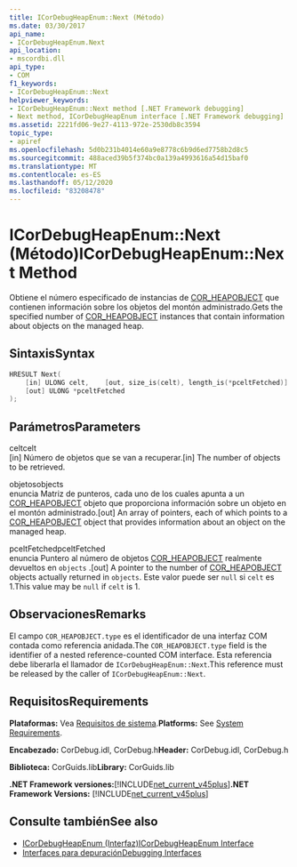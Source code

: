 ```yaml
---
title: ICorDebugHeapEnum::Next (Método)
ms.date: 03/30/2017
api_name:
- ICorDebugHeapEnum.Next
api_location:
- mscordbi.dll
api_type:
- COM
f1_keywords:
- ICorDebugHeapEnum::Next
helpviewer_keywords:
- ICorDebugHeapEnum::Next method [.NET Framework debugging]
- Next method, ICorDebugHeapEnum interface [.NET Framework debugging]
ms.assetid: 2221fd06-9e27-4113-972e-2530db8c3594
topic_type:
- apiref
ms.openlocfilehash: 5d0b231b4014e60a9e8778c6b9d6ed7758b2d8c5
ms.sourcegitcommit: 488aced39b5f374bc0a139a4993616a54d15baf0
ms.translationtype: MT
ms.contentlocale: es-ES
ms.lasthandoff: 05/12/2020
ms.locfileid: "83208478"
---
```

# <a name="icordebugheapenumnext-method"></a><span data-ttu-id="014b2-102">ICorDebugHeapEnum::Next (Método)</span><span class="sxs-lookup"><span data-stu-id="014b2-102">ICorDebugHeapEnum::Next Method</span></span>
<span data-ttu-id="014b2-103">Obtiene el número especificado de instancias de [COR_HEAPOBJECT](cor-heapobject-structure.md) que contienen información sobre los objetos del montón administrado.</span><span class="sxs-lookup"><span data-stu-id="014b2-103">Gets the specified number of [COR_HEAPOBJECT](cor-heapobject-structure.md) instances that contain information about objects on the managed heap.</span></span>  
  
## <a name="syntax"></a><span data-ttu-id="014b2-104">Sintaxis</span><span class="sxs-lookup"><span data-stu-id="014b2-104">Syntax</span></span>  
  
```cpp  
HRESULT Next(  
    [in] ULONG celt,    [out, size_is(celt), length_is(*pceltFetched)] COR_HEAPOBJECT  objects[],
    [out] ULONG *pceltFetched  
);  
```  
  
## <a name="parameters"></a><span data-ttu-id="014b2-105">Parámetros</span><span class="sxs-lookup"><span data-stu-id="014b2-105">Parameters</span></span>  
 <span data-ttu-id="014b2-106">celt</span><span class="sxs-lookup"><span data-stu-id="014b2-106">celt</span></span>  
 <span data-ttu-id="014b2-107">[in] Número de objetos que se van a recuperar.</span><span class="sxs-lookup"><span data-stu-id="014b2-107">[in] The number of objects to be retrieved.</span></span>  
  
 <span data-ttu-id="014b2-108">objetos</span><span class="sxs-lookup"><span data-stu-id="014b2-108">objects</span></span>  
 <span data-ttu-id="014b2-109">enuncia Matriz de punteros, cada uno de los cuales apunta a un [COR_HEAPOBJECT](cor-heapobject-structure.md) objeto que proporciona información sobre un objeto en el montón administrado.</span><span class="sxs-lookup"><span data-stu-id="014b2-109">[out] An array of pointers, each of which points to a [COR_HEAPOBJECT](cor-heapobject-structure.md) object that provides information about an object on the managed heap.</span></span>  
  
 <span data-ttu-id="014b2-110">pceltFetched</span><span class="sxs-lookup"><span data-stu-id="014b2-110">pceltFetched</span></span>  
 <span data-ttu-id="014b2-111">enuncia Puntero al número de objetos [COR_HEAPOBJECT](cor-heapobject-structure.md) realmente devueltos en `objects` .</span><span class="sxs-lookup"><span data-stu-id="014b2-111">[out] A pointer to the number of [COR_HEAPOBJECT](cor-heapobject-structure.md) objects actually returned in `objects`.</span></span> <span data-ttu-id="014b2-112">Este valor puede ser `null` si `celt` es 1.</span><span class="sxs-lookup"><span data-stu-id="014b2-112">This value may be `null` if `celt` is 1.</span></span>  
  
## <a name="remarks"></a><span data-ttu-id="014b2-113">Observaciones</span><span class="sxs-lookup"><span data-stu-id="014b2-113">Remarks</span></span>  
 <span data-ttu-id="014b2-114">El campo `COR_HEAPOBJECT.type` es el identificador de una interfaz COM contada como referencia anidada.</span><span class="sxs-lookup"><span data-stu-id="014b2-114">The `COR_HEAPOBJECT.type` field is the identifier of a nested reference-counted COM interface.</span></span> <span data-ttu-id="014b2-115">Esta referencia debe liberarla el llamador de `ICorDebugHeapEnum::Next`.</span><span class="sxs-lookup"><span data-stu-id="014b2-115">This reference must be released by the caller of `ICorDebugHeapEnum::Next`.</span></span>  
  
## <a name="requirements"></a><span data-ttu-id="014b2-116">Requisitos</span><span class="sxs-lookup"><span data-stu-id="014b2-116">Requirements</span></span>  
 <span data-ttu-id="014b2-117">**Plataformas:** Vea [Requisitos de sistema](../../get-started/system-requirements.md).</span><span class="sxs-lookup"><span data-stu-id="014b2-117">**Platforms:** See [System Requirements](../../get-started/system-requirements.md).</span></span>  
  
 <span data-ttu-id="014b2-118">**Encabezado:** CorDebug.idl, CorDebug.h</span><span class="sxs-lookup"><span data-stu-id="014b2-118">**Header:** CorDebug.idl, CorDebug.h</span></span>  
  
 <span data-ttu-id="014b2-119">**Biblioteca:** CorGuids.lib</span><span class="sxs-lookup"><span data-stu-id="014b2-119">**Library:** CorGuids.lib</span></span>  
  
 <span data-ttu-id="014b2-120">**.NET Framework versiones:**[!INCLUDE[net_current_v45plus](../../../../includes/net-current-v45plus-md.md)]</span><span class="sxs-lookup"><span data-stu-id="014b2-120">**.NET Framework Versions:** [!INCLUDE[net_current_v45plus](../../../../includes/net-current-v45plus-md.md)]</span></span>  
  
## <a name="see-also"></a><span data-ttu-id="014b2-121">Consulte también</span><span class="sxs-lookup"><span data-stu-id="014b2-121">See also</span></span>

- [<span data-ttu-id="014b2-122">ICorDebugHeapEnum (Interfaz)</span><span class="sxs-lookup"><span data-stu-id="014b2-122">ICorDebugHeapEnum Interface</span></span>](icordebugheapenum-interface.md)
- [<span data-ttu-id="014b2-123">Interfaces para depuración</span><span class="sxs-lookup"><span data-stu-id="014b2-123">Debugging Interfaces</span></span>](debugging-interfaces.md)

